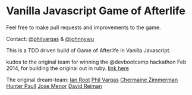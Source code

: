 Vanilla Javascript Game of Afterlife
====================
Feel free to make pull requests and improvements to the game.

Contact: [@philvargas](https://github.com/philvargas) & [@johnnywu](https://github.com/jonathanpeterwu)

This is a TDD driven build of Game of Afterlife in Vanilla Javascript.

kudos to the original team for winning the @devbootcamp hackathon Feb 2014, for building the original out in ruby.
[link here](https://github.com/ianaroot/game_of_afterlife)

The original dream-team:
[Ian Root](https://github.com/ianaroot)
[Phil Vargas](https://github.com/philvargas)
[Chermaine Zimmerman](https://github.com/c14jcdj)
[Hunter Paull](https://github.com/hpchess)
[Jose Menor](https://github.com/menor)
[David Reiman](https://github.com/elreimundo)

